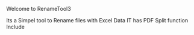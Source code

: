 Welcome to RenameTool3 

Its a Simpel tool to Rename files with Excel Data
IT has PDF Split function Include
